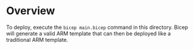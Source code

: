 # Overview
To deploy, execute the `bicep main.bicep` command in this directory. Bicep will generate a valid ARM template that can then be deployed like a traditional ARM template.